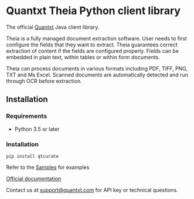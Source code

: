 # Quantxt Theia Python client library


The official [Quantxt][quantxt] Java client library.

Theia is a fully managed document extraction software. User needs to first configure the fields that they want to extract. Theia guarantees correct extraction of content if the fields are configured properly. Fields can be embedded in plain text, within tables or within form documents.

Theia can process documents in various formats including PDF, TIFF, PNG, TXT and Ms Excel. Scanned documents are automatically detected and run through OCR before extraction. 


## Installation

### Requirements

- Python 3.5 or later


### Installation

```
pip install qtcurate
```

[quantxt]: http://quantxt.com

Refer to the [Samples](sample) for examples

[Official documentation](http://quantxt.com/pages/documentation.html)

Contact us at <support@quantxt.com> for API key or technical questions.
